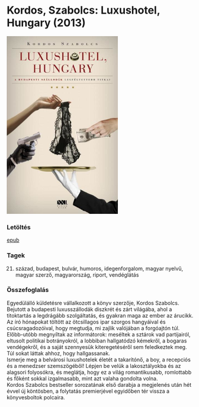 # <a name="id_159">Kordos, Szabolcs: Luxushotel, Hungary (2013)</a>
<img src="https://github.com/BercziSandor/calibre_lib/raw/main/Kordos%2C%20Szabolcs/Luxushotel%2C%20Hungary%20%28159%29/cover.jpg" alt="cover" width="300"/>

### Letöltés
[epub](https://github.com/BercziSandor/calibre_lib/raw/main/Kordos%2C%20Szabolcs/Luxushotel%2C%20Hungary%20%28159%29/Luxushotel%2C%20Hungary%20-%20Kordos%2C%20Szabolcs.epub)

### Tagek
21. század, budapest, bulvár, humoros, idegenforgalom, magyar nyelvű, magyar szerző, magyarország, riport, vendéglátás

### Összefoglalás
<div>
<p>Egyedülálló ​küldetésre vállalkozott a könyv szerzője, Kordos Szabolcs.<br>Bejutott a budapesti luxusszállodák diszkrét és zárt világába, ahol a titoktartás a legdrágább szolgáltatás, és gyakran maga az ember az árucikk. Az író hónapokat töltött az ötcsillagos ipar szorgos hangyáival és csúcsragadozóival, hogy megtudja, mi zajlik valójában a forgóajtón túl. Előbb-utóbb megnyíltak az informátorok: meséltek a sztárok vad partijairól, eltusolt politikai botrányokról, a lobbiban hallgatódzó kémekről, a bogaras vendégekről, és a saját szennyesük kiteregetéséről sem feledkeztek meg. Túl sokat láttak ahhoz, hogy hallgassanak.<br>Ismerje meg a belvárosi luxushotelek életét a takarítónő, a boy, a recepciós és a menedzser szemszögéből! Lépjen be velük a lakosztályokba és az alagsori folyosókra, és meglátja, hogy ez a világ romantikusabb, romlottabb és főként sokkal izgalmasabb, mint azt valaha gondolta volna.<br>Kordos Szabolcs bestseller sorozatának első darabja a megjelenés után hét évvel új köntösben, a folytatás premierjével egyidőben tér vissza a könyvesboltok polcaira.</p></div>


